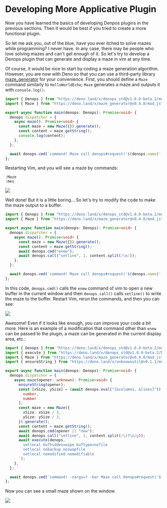 # Developing More Applicative Plugin

Now you have learned the basics of developing Denpos plugins in the previous sections.
Then it would be best if you tried to create a more functional plugin.

So let me ask you, out of the blue, have you ever itched to solve mazes while programming?
I never have.
In any case, there may be people who love solving mazes and can't get enough of it.
So let's try to develop a Denops plugin that can generate and display a maze in vim at any time.

Of course, it would be nice to start by coding a maze generation algorithm.
However, you are now with Deno so that you can use a third-party library [maze_generator](https://deno.land/x/maze_generator@v0.4.0) for your convenience.
First, you should define a `Maze` command similarly to `HelloWorldEcho`; `Maze` generates a maze and outputs it with `console.log()`.

```ts:main.ts
import { Denops } from "https://deno.land/x/denops_std@v1.0.0-beta.2/mod.ts";
import { Maze } from "https://deno.land/x/maze_generator@v0.4.0/mod.js";

export async function main(denops: Denops): Promise<void> {
  denops.dispatcher = {
    async maze(): Promise<void> {
      const maze = new Maze({}).generate();
      const content = maze.getString();
      console.log(content);
    },
  };

  await denops.cmd(`command! Maze call denops#request('${denops.name}', 'maze', [])`);
};
```

Restarting Vim, and you will see a maze by commands:

```vim
:Maze
:mes
```

![](https://storage.googleapis.com/zenn-user-upload/dv98sl6ml57ppy0e4r50nol0gry6)

Well done! But it is a little boring... So let's try to modify the code to make the maze output to a buffer.

```ts:main.ts
import { Denops } from "https://deno.land/x/denops_std@v1.0.0-beta.2/mod.ts";
import { Maze } from "https://deno.land/x/maze_generator@v0.4.0/mod.js";

export async function main(denops: Denops): Promise<void> {
  denops.dispatcher = {
    async maze(): Promise<void> {
      const maze = new Maze({}).generate();
      const content = maze.getString();
      await denops.cmd("enew");
      await denops.call("setline", 1, content.split(/\n/));
    },
  };

  await denops.cmd(`command! Maze call denops#request('${denops.name}', 'maze', [])`);
};
```

In this code, `denops.cmd()` calls the `enew` command of vim to open a new buffer in the current window and then `denops.call()` calls `setline()` to write the maze to the buffer.
Restart Vim, rerun the commands, and then you can see:

![](https://storage.googleapis.com/zenn-user-upload/ch1xyqz7i3k06c9bt33xokjee1pp)

Awesome!
Even if it looks like enough, you can improve your code a bit more.
Here is an example of a modification that command other than `enew` can be passed to the plugin, a maze can be generated in the current display area, etc.:

```ts:main.ts
import { Denops } from "https://deno.land/x/denops_std@v1.0.0-beta.2/mod.ts";
import { execute } from "https://deno.land/x/denops_std@v1.0.0-beta.2/helper/mod.ts";
import { Maze } from "https://deno.land/x/maze_generator@v0.4.0/mod.js";
import { ensureString } from "https://deno.land/x/unknownutil@v0.1.1/mod.ts";

export async function main(denops: Denops): Promise<void> {
  denops.dispatcher = {
    async maze(opener: unknown): Promise<void> {
      ensureString(opener);
      const [xSize, ySize] = (await denops.eval("[&columns, &lines]")) as [
        number,
        number
      ];
      const maze = new Maze({
        xSize: xSize / 3,
        ySize: ySize / 3,
      }).generate();
      const content = maze.getString();
      await denops.cmd(opener || "new");
      await denops.call("setline", 1, content.split(/\r?\n/g));
      await execute(denops, `
        setlocal bufhidden=wipe buftype=nofile
        setlocal nobackup noswapfile
        setlocal nomodified nomodifiable
      `);
    },
  };

  await denops.cmd(`command! -nargs=? -bar Maze call denops#request('${denops.name}', 'maze', [<q-args>])`);
};
```

Now you can see a small maze shown on the window.

![](https://storage.googleapis.com/zenn-user-upload/nkd2tk0nwcwn0ww60ncbed4n3lwc)
